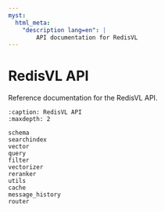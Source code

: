 ```yaml
---
myst:
  html_meta:
    "description lang=en": |
        API documentation for RedisVL
---
```


# RedisVL API

Reference documentation for the RedisVL API.

```{toctree}
:caption: RedisVL API
:maxdepth: 2

schema
searchindex
vector
query
filter
vectorizer
reranker
utils
cache
message_history
router
```


